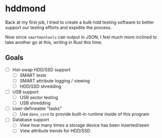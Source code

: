 <!-- @format -->

# hddmond

Back at my first job, I tried to create a bulk-hdd testing software to better support our testing efforts and expidite the process.

Now since `smartmontools` can output in JSON, I feel much more inclined to take another go at this, writing in Rust this time.

## Goals

- [ ] Hot-swap HDD/SSD support
  - [ ] SMART tests
  - [ ] SMART attribute logging / viewing
  - [ ] HDD/SSD shredding
- [ ] USB support
  - [ ] USB sector testing
  - [ ] USB shredding
- [ ] User-defineable "tasks"
  - [ ] Use `deno_core` to provide built-in runtime inside of this program
- [ ] Database support
  - [ ] View how many times a storage device has been inserted/seen
  - [ ] View attribute trends for HDD/SSD
